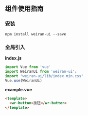 ## 组件使用指南

### 安装

```shell
npm install weiran-ui --save
```

### 全局引入
**index.js**

```js
import Vue from 'vue'
import WeiranUi from 'weiran-ui';
import "weiran-ui/lib/index.min.css"
Vue.use(WeiranUi)
```

**example.vue**
```html
<template>
  <wr-button>按钮</wr-button>
</template>
```